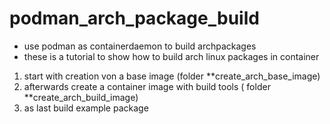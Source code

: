 # podman_arch_package_build
* use podman as containerdaemon to build archpackages
* these is a tutorial to show how to build arch linux packages in container

1. start with creation von a base image (folder **create_arch_base_image)
1. afterwards create a container image with build tools ( folder **create_arch_build_image)
1. as last build example package
